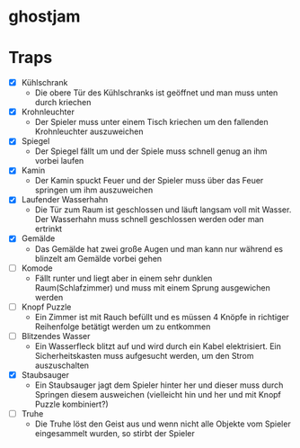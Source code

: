 # ghostjam

# Traps

* [x] Kühlschrank 
    - Die obere Tür des Kühlschranks ist geöffnet und man muss unten durch kriechen
* [x] Krohnleuchter
    - Der Spieler muss unter einem Tisch kriechen um den fallenden Krohnleuchter auszuweichen
* [x] Spiegel
    - Der Spiegel fällt um und der Spiele muss schnell genug an ihm vorbei laufen
* [x] Kamin
    + Der Kamin spuckt Feuer und der Spieler muss über das Feuer springen um ihm auszuweichen
* [x] Laufender Wasserhahn
    - Die Tür zum Raum ist geschlossen und läuft langsam voll mit Wasser. Der Wasserhahn muss schnell geschlossen werden oder man ertrinkt
* [x] Gemälde
    - Das Gemälde hat zwei große Augen und man kann nur während es blinzelt am Gemälde vorbei gehen
* [ ] Komode
    - Fällt runter und liegt aber in einem sehr dunklen Raum(Schlafzimmer) und muss mit einem Sprung ausgewichen werden
* [ ] Knopf Puzzle
    - Ein Zimmer ist mit Rauch befüllt und es müssen 4 Knöpfe in richtiger Reihenfolge betätigt werden um zu entkommen
* [ ] Blitzendes Wasser
    - Ein Wasserfleck blitzt auf und wird durch ein Kabel elektrisiert. Ein Sicherheitskasten muss aufgesucht werden, um den Strom auszuschalten
* [x] Staubsauger
    - Ein Staubsauger jagt dem Spieler hinter her und dieser muss durch Springen diesem ausweichen (vielleicht hin und her und mit Knopf Puzzle kombiniert?)
* [ ] Truhe
    - Die Truhe löst den Geist aus und wenn nicht alle Objekte vom Spieler eingesammelt wurden, so stirbt der Spieler
